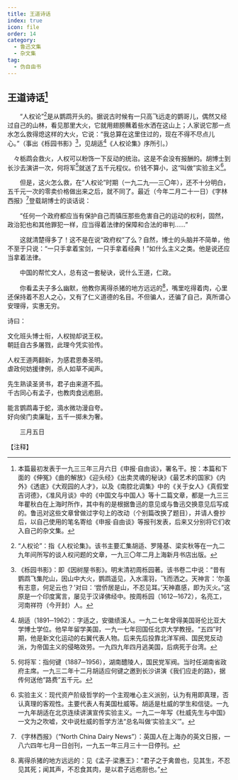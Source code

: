 ```yaml
---
title: 王道诗话
index: true
icon: file
order: 14
category:
  - 鲁迅文集
  - 杂文集
tag:  
  - 伪自由书
---
```


## 王道诗话[^①]

　　“人权论”[^②]是从鹦鹉开头的。据说古时候有一只高飞远走的鹦哥儿，偶然又经过自己的山林，看见那里大火，它就用翅膀蘸着些水洒在这山上；人家说它那一点水怎么救得熄这样的大火，它说：“我总算在这里住过的，现在不得不尽点儿心。”（事出《栎园书影》[^③]，见胡适[^④]《人权论集》序所引。）

　々栃鹉会救火，人权可以粉饰一下反动的统治。这是不会没有报酬的。胡博士到长沙去演讲一次，何将军[^⑤]就送了五千元程仪。价钱不算小，这“叫做”实验主义[^⑥]。

　　但是，这火怎么救，在“人权论”时期（一九二九──三〇年），还不十分明白，五千元一次的零卖价格做出来之后，就不同了。最近（今年二月二十一日）《字林西报》[^⑦]登载胡博士的谈话说：

　　“任何一个政府都应当有保护自己而镇压那些危害自己的运动的权利，固然，政治犯也和其他罪犯一样，应当得着法律的保障和合法的审判……”

　　这就清楚得多了！这不是在说“政府权”了么？自然，博士的头脑并不简单，他不至于只说：“一只手拿着宝剑，一只手拿着经典！”如什么主义之类。他是说还应当拿着法律。

　　中国的帮忙文人，总有这一套秘诀，说什么王道，仁政。

　　你看孟夫子多么幽默，他教你离得杀猪的地方远远的[^⑧]，嘴里吃得着肉，心里还保持着不忍人之心，又有了仁义道德的名目。不但骗人，还骗了自己，真所谓心安理得，实惠无穷。

诗曰：

文化班头博士衔，人权抛却说王权。  
朝廷自古多屠戮，此理今凭实验传。

人权王道两翻新，为感君恩奏圣明。  
虐政何妨援律例，杀人如草不闻声。

先生熟读圣贤书，君子由来道不孤。  
千古同心有孟子，也教肉食远庖厨。

能言鹦鹉毒于蛇，滴水微功漫自夸。  
好向侯门卖廉耻，五千一掷未为奢。

　　三月五日

【注释】

[^①]:本篇最初发表于一九三三年三月六日《申报·自由谈》，署名干。按：本篇和下面的《伸冤》《曲的解放》《迎头经》《出卖灵魂的秘诀》《最艺术的国家》《内外》《透底》《大观园的人才》，以及《南腔北调集》中的《关于女人》《真假堂吉诃德》，《准风月谈》中的《中国文与中国人》等十二篇文章，都是一九三三年瞿秋白在上海时所作，其中有的是根据鲁迅的意见或与鲁迅交换意见后写成的。鲁迅对这些文章曾做过字句上的改动（个别篇改换了题目），并请人誊抄后，以自己使用的笔名寄给《申报·自由谈》等报刊发表，后来又分别将它们收入自己的杂文集。

[^②]:“人权论”：指《人权论集》。该书主要汇集胡适、罗隆基、梁实秋等在一九二九年间所写的谈人权问题的文章，一九三〇年二月上海新月书店出版。

[^③]:《栎园书影》：即《因树屋书影》。明末清初周栎园著。该书卷二中说：“昔有鹦鹉飞集陀山，因山中大火，鹦鹉遥见，入水濡羽，飞而洒之。天神言：‘尔虽有志意，何足云也？’对曰：‘尝侨居是山，不忍见耳。’天神嘉感，即为灭火。”这原是一个印度寓言，屡见于汉译佛经中。按周栎园（1612─1672），名亮工，河南祥符（今开封）人。

[^④]:胡适（1891─1962）：字适之，安徽绩溪人。一九二七年曾得美国哥伦比亚大学博士学位。他早年留学美国，一九一七年回国任北京大学教授。“五四”时期，他是新文化运动的右翼代表人物。后来先后投靠北洋军阀、国民党反动派，为帝国主义的侵略效劳。一九四九年四月逃美国，后病死于台湾。

[^⑤]:何将军：指何键（1887─1956），湖南醴陵人，国民党军阀。当时任湖南省政府主席。一九三二年十二月胡适应何键之邀到长沙讲演《我们应走的路》，据传何送他“路费”五千元。

[^⑥]:实验主义：现代资产阶级哲学的一个主观唯心主义派别，认为有用即真理，否认真理的客观性。主要代表人有美国杜威等。胡适是杜威的学生和信徒。一九一九年胡适在北京连续讲演宣传实验主义。一九二一年写《杜威先生与中国》一文为之吹嘘，文中说杜威的哲学方法“总名叫做‘实验主义’”。

[^⑦]:《字林西报》（“North China Dairy News”）：英国人在上海办的英文日报，一八六四年七月一日创刊，一九五一年三月三十一日停刊。

[^⑧]:离得杀猪的地方远远的：见《孟子·梁惠王》：“君子之于禽兽也，见其生，不忍见其死；闻其声，不忍食其肉，是以君子远庖厨也。”
